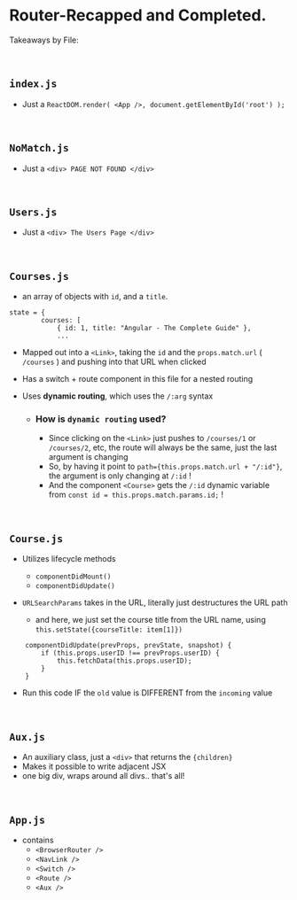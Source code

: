# Router-Recapped and Completed.

Takeaways by File:

<br>

## `index.js`

-   Just a `ReactDOM.render( <App />, document.getElementById('root') );`

<br>

## `NoMatch.js`

-   Just a `<div> PAGE NOT FOUND </div>`

<br>

## `Users.js`

-   Just a `<div> The Users Page </div>`

<br>

## `Courses.js`

-   an array of objects with `id`, and a `title`.

```
state = {
		courses: [
			{ id: 1, title: "Angular - The Complete Guide" },
            ...
```

-   Mapped out into a `<Link>`, taking the `id` and the `props.match.url` ( `/courses` ) and pushing into that URL when clicked

-   Has a switch + route component in this file for a nested routing

-   Uses **dynamic routing**, which uses the `/:arg` syntax

    -   ### How is `dynamic routing` used?
        -   Since clicking on the `<Link>` just pushes to `/courses/1` or `/courses/2`, etc, the route will always be the same, just the last argument is changing
        -   So, by having it point to `path={this.props.match.url + "/:id"}`, the argument is only changing at `/:id` !
        -   And the component `<Course>` gets the `/:id` dynamic variable from `const id = this.props.match.params.id;` !

<br>

## `Course.js`

-   Utilizes lifecycle methods

    -   `componentDidMount()`
    -   `componentDidUpdate()`

-   `URLSearchParams` takes in the URL, literally just destructures the URL path
    -   and here, we just set the course title from the URL name, using `this.setState({courseTitle: item[1]})`

```
	componentDidUpdate(prevProps, prevState, snapshot) {
		if (this.props.userID !== prevProps.userID) {
		 	this.fetchData(this.props.userID);
		}
	}
```

-   Run this code IF the `old` value is DIFFERENT from the `incoming` value

<br>

## `Aux.js`

-   An auxiliary class, just a `<div>` that returns the `{children}`
-   Makes it possible to write adjacent JSX
-   one big div, wraps around all divs.. that's all!

<br>

## `App.js`

-   contains
    -   `<BrowserRouter />`
    -   `<NavLink />`
    -   `<Switch />`
    -   `<Route />`
    -   `<Aux />`
